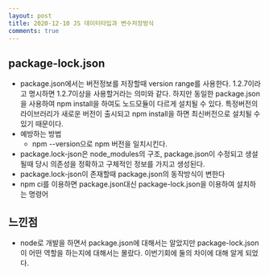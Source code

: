 ```yaml
---
layout: post
title: 2020-12-10 JS 데이터타입과 변수저장방식
comments: true
---
```

## package-lock.json

- package.json에서는 버전정보를 저장할때 version range를 사용한다. 1.2.7이라고 명시하면 1.2.7이상을 사용할거라는 의미와 같다. 하지만 동일한 package.json을 사용하여 npm install을 하여도 노드모듈이 다르게 설치될 수 있다. 특정버전의 라이브러리가 새로운 버전이 출시되고 npm install을 하면 최신버전으로 설치될 수 있기 때문이다.
- 예방하는 방법
  - npm --version으로 npm 버전을 일치시킨다.
- package.lock-json은 node_modules의 구조, package.json이 수정되고 생설될때 당시 의존성을 정확하고 구체적인 정보를 가지고 생성된다.
- package.lock-json이 존재할때 package.json의 동작방식이 변한다
- npm ci를 이용하면 package.json대신 package-lock.json을 이용하여 설치하는 명령어

## 느낀점
- node로 개발을 하면서 package.json에 대해서는 알았지만 package-lock.json이 어떤 역할을 하는지에 대해서는 몰랐다. 이번기회에 둘의 차이에 대해 알게 되었다.
